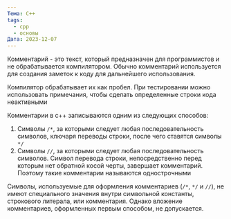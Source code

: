 ```yaml
---
Тема: C++
tags:
  - cpp
  - основы
Дата: 2023-12-07
---
```

Комментарий - это текст, который предназначен для программистов и не обрабатывается компилятором. Обычно комментарий используется для создания заметок к коду для дальнейшего использования.

Компилятор обрабатывает их как пробел. При тестировании можно использовать примечания, чтобы сделать определенные строки кода неактивными

Комментарии в c++ записываются одним из следующих способов:
1. Символы `/*`, за которыми следует любая последовательность символов, ключаря переводы строки, после чего ставятся символы `*/`
2. Символы `//`, за которыми следует любая последовательность символов. Символ перевода строки, непосредственно перед которым нет обратной косой черты, завершает комментарий. Поэтому такие комментарии называются однострочными

Символы, используемые для оформления комментариев (`/*`, `*/` и `//`), не имеют специального значения внутри символьной константы, строкового литерала, или комментария. Однако вложение комментариев, оформленных первым способом, не допускается.